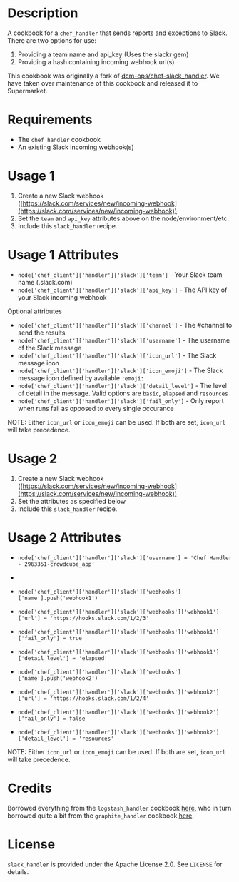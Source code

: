 Description
===========

A cookbook for a `chef_handler` that sends reports and exceptions to Slack.  There are two options for use:
1. Providing a team name and api_key (Uses the slackr gem)
2. Providing a hash containing incoming webhook url(s)

This cookbook was originally a fork of [dcm-ops/chef-slack_handler](https://github.com/dcm-ops/chef-slack_handler). We have taken over maintenance of this cookbook and released it to Supermarket.

Requirements
============

* The `chef_handler` cookbook
* An existing Slack incoming webhook(s)

Usage 1
=====

1. Create a new Slack webhook ([https://slack.com/services/new/incoming-webhook](https://slack.com/services/new/incoming-webhook))
2. Set the `team` and `api_key` attributes above on the node/environment/etc.
3. Include this `slack_handler` recipe.

Usage 1 Attributes
==========
* `node['chef_client']['handler']['slack']['team']` - Your Slack team name (<team-name>.slack.com)
* `node['chef_client']['handler']['slack']['api_key']` - The API key of your Slack incoming webhook 

Optional attributes

* `node['chef_client']['handler']['slack']['channel']` - The #channel to send the results
* `node['chef_client']['handler']['slack']['username']` - The username of the Slack message
* `node['chef_client']['handler']['slack']['icon_url']` - The Slack message icon
* `node['chef_client']['handler']['slack']['icon_emoji']` - The Slack message icon defined by available `:emoji:`
* `node['chef_client']['handler']['slack']['detail_level']` - The level of detail in the message. Valid options are `basic`, `elapsed` and `resources`
* `node['chef_client']['handler']['slack']['fail_only']` - Only report when runs fail as opposed to every single occurance

NOTE: Either `icon_url` or `icon_emoji` can be used. If both are set, `icon_url` will take precedence.

Usage 2
=====

1. Create a new Slack webhook ([https://slack.com/services/new/incoming-webhook](https://slack.com/services/new/incoming-webhook))
2. Set the attributes as specified below
3. Include this `slack_handler` recipe.

Usage 2 Attributes
==========
* `node['chef_client']['handler']['slack']['username'] = 'Chef Handler - 2963351-crowdcube_app'`
* 
* `node['chef_client']['handler']['slack']['webhooks']['name'].push('webhook1')`
* `node['chef_client']['handler']['slack']['webhooks']['webhook1']['url'] = 'https://hooks.slack.com/1/2/3'`
* `node['chef_client']['handler']['slack']['webhooks']['webhook1']['fail_only'] = true`
* `node['chef_client']['handler']['slack']['webhooks']['webhook1']['detail_level'] = 'elapsed'`

* `node['chef_client']['handler']['slack']['webhooks']['name'].push('webhook2')`
* `node['chef_client']['handler']['slack']['webhooks']['webhook2']['url'] = 'https://hooks.slack.com/1/2/4'`
* `node['chef_client']['handler']['slack']['webhooks']['webhook2']['fail_only'] = false`
* `node['chef_client']['handler']['slack']['webhooks']['webhook2']['detail_level'] = 'resources'`


NOTE: Either `icon_url` or `icon_emoji` can be used. If both are set, `icon_url` will take precedence.

Credits
=======

Borrowed everything from the `logstash_handler` cookbook [here](https://github.com/lusis/logstash_handler), who in turn borrowed quite a bit from the `graphite_handler` cookbook [here](https://github.com/realityforge-cookbooks/graphite_handler).

License
=======

`slack_handler` is provided under the Apache License 2.0. See `LICENSE` for details.
